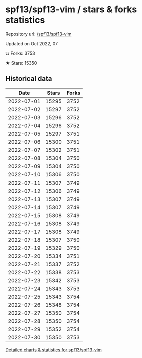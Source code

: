 # spf13/spf13-vim / stars & forks statistics

Repository url: [/spf13/spf13-vim](https://github.com/spf13/spf13-vim)

Updated on Oct 2022, 07

☋ Forks: 3753

★ Stars: 15350

## Historical data
| Date | Stars | Forks |
|------|-------|-------|
| 2022-07-01 | 15295 | 3752 | 
| 2022-07-02 | 15297 | 3752 | 
| 2022-07-03 | 15296 | 3752 | 
| 2022-07-04 | 15296 | 3752 | 
| 2022-07-05 | 15297 | 3751 | 
| 2022-07-06 | 15300 | 3751 | 
| 2022-07-07 | 15302 | 3751 | 
| 2022-07-08 | 15304 | 3750 | 
| 2022-07-09 | 15304 | 3750 | 
| 2022-07-10 | 15306 | 3750 | 
| 2022-07-11 | 15307 | 3749 | 
| 2022-07-12 | 15306 | 3749 | 
| 2022-07-13 | 15307 | 3749 | 
| 2022-07-14 | 15307 | 3749 | 
| 2022-07-15 | 15308 | 3749 | 
| 2022-07-16 | 15308 | 3749 | 
| 2022-07-17 | 15308 | 3749 | 
| 2022-07-18 | 15307 | 3750 | 
| 2022-07-19 | 15329 | 3750 | 
| 2022-07-20 | 15334 | 3751 | 
| 2022-07-21 | 15337 | 3752 | 
| 2022-07-22 | 15338 | 3753 | 
| 2022-07-23 | 15342 | 3753 | 
| 2022-07-24 | 15343 | 3753 | 
| 2022-07-25 | 15343 | 3754 | 
| 2022-07-26 | 15348 | 3754 | 
| 2022-07-27 | 15350 | 3754 | 
| 2022-07-28 | 15350 | 3754 | 
| 2022-07-29 | 15352 | 3754 | 
| 2022-07-30 | 15350 | 3753 | 


[Detailed charts & statistics for spf13/spf13-vim](https://reviewgithub.com/rep/spf13/spf13-vim)
